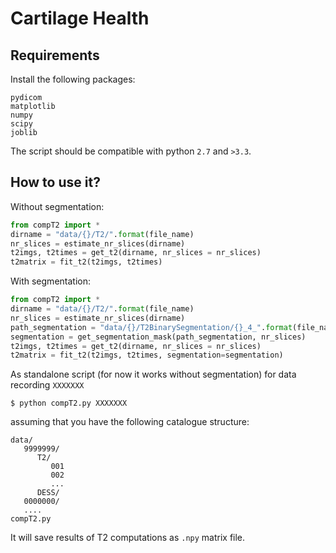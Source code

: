 # Cartilage Health

## Requirements

Install the following packages:

```
pydicom
matplotlib
numpy
scipy
joblib
```

The script should be compatible with python `2.7` and `>3.3`.

## How to use it?

Without segmentation:

```python
from compT2 import *
dirname = "data/{}/T2/".format(file_name)
nr_slices = estimate_nr_slices(dirname)
t2imgs, t2times = get_t2(dirname, nr_slices = nr_slices)
t2matrix = fit_t2(t2imgs, t2times)
```

With segmentation:

```python
from compT2 import *
dirname = "data/{}/T2/".format(file_name)
nr_slices = estimate_nr_slices(dirname)
path_segmentation = "data/{}/T2BinarySegmentation/{}_4_".format(file_name, file_name) + "{}.mat"
segmentation = get_segmentation_mask(path_segmentation, nr_slices)
t2imgs, t2times = get_t2(dirname, nr_slices = nr_slices)
t2matrix = fit_t2(t2imgs, t2times, segmentation=segmentation)
```

As standalone script (for now it works without segmentation) for data recording `XXXXXXX`

```
$ python compT2.py XXXXXXX
```

assuming that you have the following catalogue structure:

```
data/
   9999999/
      T2/
         001
         002
         ...
      DESS/
   0000000/
   ....
compT2.py
```

It will save results of T2 computations as `.npy` matrix file.
